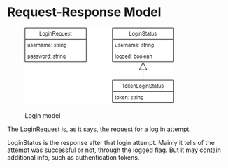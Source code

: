 # Request-Response Model

<figure><img src="../../.gitbook/assets/login_model.drawio.png" alt=""><figcaption><p>Login model</p></figcaption></figure>

The LoginRequest is, as it says, the request for a log in attempt.

LoginStatus is the response after that login attempt. Mainly it tells of the attempt was successful or not, through the logged flag. But it may contain additional info, such as authentication tokens.

